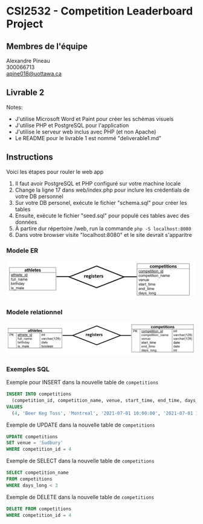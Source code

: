 # CSI2532 - Competition Leaderboard Project

## Membres de l'équipe
Alexandre Pineau  
300066713  
apine018@uottawa.ca

## Livrable 2
Notes:
* J'utilise Microsoft Word et Paint pour créer les schémas visuels
* J'utilise PHP et PostgreSQL pour l'application
* J'utilise le serveur web inclus avec PHP (et non Apache)
* Le README pour le livrable 1 est nommé "deliverable1.md"

## Instructions
Voici les étapes pour rouler le web app
1. Il faut avoir PostgreSQL et PHP configuré sur votre machine locale
2. Change la ligne 17 dans web/index.php pour inclure les crédentials de votre DB personnel
3. Sur votre DB personel, exécute le fichier "schema.sql" pour créer les tables
4. Ensuite, exécute le fichier "seed.sql" pour populé ces tables avec des données
5. À partire dur répertoire /web, run la commande `php -S localhost:8080`
6. Dans votre browser visite "localhost:8080" et le site devrait s'apparitre

### Modele ER
![alt text](assets/deliverable2/er-model.PNG "ER Model")

### Modele relationnel
![alt text](assets/deliverable2/relational-model.PNG "Relational Model")

### Exemples SQL
Exemple pour INSERT dans la nouvelle table de `competitions`
```sql
INSERT INTO competitions
  (competition_id, competition_name, venue, start_time, end_time, days_long)
VALUES
  (4, 'Beer Keg Toss', 'Montreal', '2021-07-01 10:00:00', '2021-07-01 14:00:00', 1)
```

Exemple de UPDATE dans la nouvelle table de `competitions`
```sql
UPDATE competitions
SET venue = 'Sudbury'
WHERE competition_id = 4
```

Exemple de SELECT dans la nouvelle table de `competitions`
```sql
SELECT competition_name
FROM competitions
WHERE days_long < 3
```

Exemple de DELETE dans la nouvelle table de `competitions`
```sql
DELETE FROM competitions
WHERE competition_id = 4
```